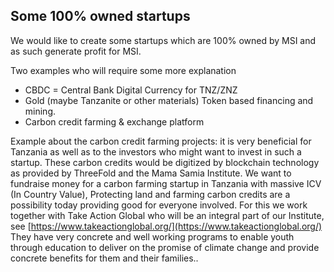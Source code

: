 

## Some 100% owned startups

We would like to create some startups which are 100% owned by MSI and as such generate profit for MSI.

Two examples who will require some more explanation

* CBDC = Central Bank Digital Currency for TNZ/ZNZ
* Gold (maybe Tanzanite or other materials) Token based financing and mining.
* Carbon credit farming & exchange platform

Example about the carbon credit farming projects: it is very beneficial for Tanzania as well as to the investors who might want to invest in such a startup. These carbon credits would be digitized by blockchain technology as provided by ThreeFold and the Mama Samia Institute. We want to fundraise money for a carbon farming startup in Tanzania with massive ICV (In Country Value), Protecting land and farming carbon credits are a possibility today providing good for everyone involved. For this we work together with Take Action Global who will be an integral part of our Institute, see [https://www.takeactionglobal.org/](https://www.takeactionglobal.org/) They have very concrete and well working programs to enable youth through education to deliver on the promise of climate change and provide concrete benefits for them and their families..

